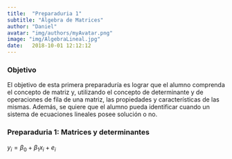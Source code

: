 ```yaml
---
title:  "Preparaduria 1"
subtitle: "Álgebra de Matrices"
author: "Daniel"
avatar: "img/authors/myAvatar.png"
image: "img/AlgebraLineal.jpg"
date:   2018-10-01 12:12:12
---
```


### Objetivo

El objetivo de esta primera preparaduría es lograr que el alumno comprenda el concepto de matriz y, utilizando el concepto de determinante y de operaciones de fila de una matriz, las propiedades y características de las mismas. Además, se quiere que el alumno pueda identificar cuando un sistema de ecuaciones lineales posee solución o no.  

### Preparaduria 1: Matrices y determinantes

$y_{i} = \beta_{0} + \beta_{1} x_{i} + e_{i}$ 
